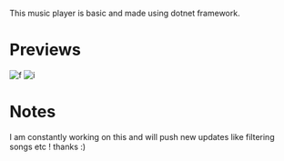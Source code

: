This music player is basic and made using dotnet framework.
# Previews
![f](https://cdn.starstracker.xyz/files/ls8m8c3pyo.png)
![i](https://cdn.starstracker.xyz/files/rllzdf6reb.png)

# Notes
I am constantly working on this and will push new updates like filtering songs etc ! thanks :)
